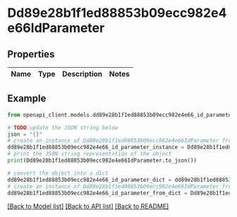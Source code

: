 # Dd89e28b1f1ed88853b09ecc982e4e66IdParameter


## Properties

Name | Type | Description | Notes
------------ | ------------- | ------------- | -------------

## Example

```python
from openapi_client.models.dd89e28b1f1ed88853b09ecc982e4e66_id_parameter import Dd89e28b1f1ed88853b09ecc982e4e66IdParameter

# TODO update the JSON string below
json = "{}"
# create an instance of Dd89e28b1f1ed88853b09ecc982e4e66IdParameter from a JSON string
dd89e28b1f1ed88853b09ecc982e4e66_id_parameter_instance = Dd89e28b1f1ed88853b09ecc982e4e66IdParameter.from_json(json)
# print the JSON string representation of the object
print(Dd89e28b1f1ed88853b09ecc982e4e66IdParameter.to_json())

# convert the object into a dict
dd89e28b1f1ed88853b09ecc982e4e66_id_parameter_dict = dd89e28b1f1ed88853b09ecc982e4e66_id_parameter_instance.to_dict()
# create an instance of Dd89e28b1f1ed88853b09ecc982e4e66IdParameter from a dict
dd89e28b1f1ed88853b09ecc982e4e66_id_parameter_from_dict = Dd89e28b1f1ed88853b09ecc982e4e66IdParameter.from_dict(dd89e28b1f1ed88853b09ecc982e4e66_id_parameter_dict)
```
[[Back to Model list]](../README.md#documentation-for-models) [[Back to API list]](../README.md#documentation-for-api-endpoints) [[Back to README]](../README.md)


